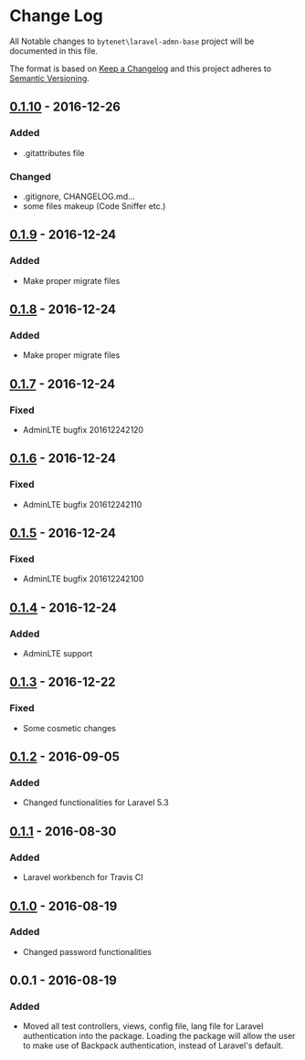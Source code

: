 # Change Log

All Notable changes to `bytenet\laravel-admn-base` project will be documented in this file.


The format is based on [Keep a Changelog](http://keepachangelog.com/) and this project adheres to [Semantic Versioning](http://semver.org/).


## [0.1.10] - 2016-12-26
### Added
- .gitattributes file

### Changed
- .gitignore, CHANGELOG.md...
- some files makeup (Code Sniffer etc.)

## [0.1.9] - 2016-12-24
### Added
- Make proper migrate files

## [0.1.8] - 2016-12-24
### Added
- Make proper migrate files

## [0.1.7] - 2016-12-24
### Fixed
- AdminLTE bugfix 201612242120

## [0.1.6] - 2016-12-24
### Fixed
- AdminLTE bugfix 201612242110

## [0.1.5] - 2016-12-24
### Fixed
- AdminLTE bugfix 201612242100

## [0.1.4] - 2016-12-24
### Added
- AdminLTE support

## [0.1.3] - 2016-12-22
### Fixed
- Some cosmetic changes

## [0.1.2] - 2016-09-05
### Added
- Changed functionalities for Laravel 5.3

## [0.1.1] - 2016-08-30
### Added
- Laravel workbench for Travis CI

## [0.1.0] - 2016-08-19
### Added
- Changed password functionalities

## 0.0.1 - 2016-08-19
### Added
- Moved all test controllers, views, config file, lang file for Laravel authentication into the package. Loading the package will allow the user to make use of Backpack authentication, instead of Laravel's default.

[0.1.10]: https://github.com/ByteNet-Serbia/laravel-admin-base/compare/v0.1.9...v0.1.10
[0.1.9]: https://github.com/ByteNet-Serbia/laravel-admin-base/compare/v0.1.8...v0.1.9
[0.1.8]: https://github.com/ByteNet-Serbia/laravel-admin-base/compare/v0.1.7...v0.1.8
[0.1.7]: https://github.com/ByteNet-Serbia/laravel-admin-base/compare/v0.1.6...v0.1.7
[0.1.6]: https://github.com/ByteNet-Serbia/laravel-admin-base/compare/v0.1.5...v0.1.6
[0.1.5]: https://github.com/ByteNet-Serbia/laravel-admin-base/compare/v0.1.4...v0.1.5
[0.1.4]: https://github.com/ByteNet-Serbia/laravel-admin-base/compare/v0.1.3...v0.1.4
[0.1.3]: https://github.com/ByteNet-Serbia/laravel-admin-base/compare/v0.1.2...v0.1.3
[0.1.2]: https://github.com/ByteNet-Serbia/laravel-admin-base/compare/v0.1.1...v0.1.2
[0.1.1]: https://github.com/ByteNet-Serbia/laravel-admin-base/compare/v0.1.0...v0.1.1
[0.1.0]: https://github.com/ByteNet-Serbia/laravel-admin-base/compare/v0.0.1...v0.1.0
